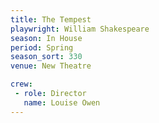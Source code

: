 ```yaml
---
title: The Tempest
playwright: William Shakespeare
season: In House
period: Spring
season_sort: 330
venue: New Theatre

crew:
 - role: Director
   name: Louise Owen
---
```



